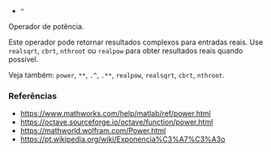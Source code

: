 - `^`

Operador de potência.

Este operador pode retornar resultados complexos para entradas reais. Use
`realsqrt`, `cbrt`, `nthroot` ou `realpow` para obter resultados reais quando
possível.

Veja também: `power`, `**`, `.^`, `.**`, `realpow`, `realsqrt`, `cbrt`,
`nthroot`.

### Referências

- https://www.mathworks.com/help/matlab/ref/power.html
- https://octave.sourceforge.io/octave/function/power.html
- https://mathworld.wolfram.com/Power.html
- https://pt.wikipedia.org/wiki/Exponencia%C3%A7%C3%A3o

